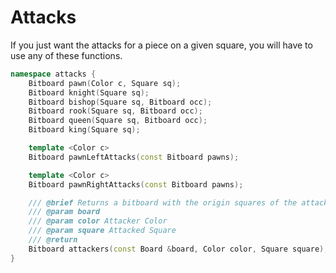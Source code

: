 # Attacks

If you just want the attacks for a piece on a given square, you
will have to use any of these functions.

```cpp
namespace attacks {
    Bitboard pawn(Color c, Square sq);
    Bitboard knight(Square sq);
    Bitboard bishop(Square sq, Bitboard occ);
    Bitboard rook(Square sq, Bitboard occ);
    Bitboard queen(Square sq, Bitboard occ);
    Bitboard king(Square sq);

    template <Color c>
    Bitboard pawnLeftAttacks(const Bitboard pawns);

    template <Color c>
    Bitboard pawnRightAttacks(const Bitboard pawns);

    /// @brief Returns a bitboard with the origin squares of the attacking pieces set
    /// @param board
    /// @param color Attacker Color
    /// @param square Attacked Square
    /// @return
    Bitboard attackers(const Board &board, Color color, Square square);
}
```

